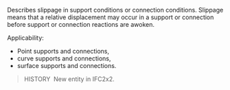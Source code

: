 ﻿Describes slippage in support conditions or connection conditions. Slippage means that a relative displacement may occur in a support or connection before support or connection reactions are awoken.

Applicability:

* Point supports and connections,
* curve supports and connections,
* surface supports and connections.

> HISTORY&nbsp; New entity in IFC2x2.
